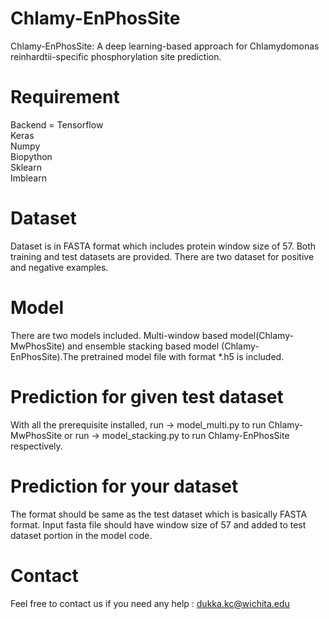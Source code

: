 # Chlamy-EnPhosSite

Chlamy-EnPhosSite: A deep learning-based approach for Chlamydomonas reinhardtii-specific phosphorylation site prediction.
# Requirement
  Backend = Tensorflow <br/>
  Keras <br/>
  Numpy <br/>
  Biopython <br/>
  Sklearn <br/>
  Imblearn <br/>
 # Dataset
 Dataset is in FASTA format which includes protein window size of 57. Both training and test datasets are provided. There are two dataset for positive and negative examples.
 # Model
 There are two models included. Multi-window based model(Chlamy-MwPhosSite) and ensemble stacking based model (Chlamy-EnPhosSite).The pretrained model file with format *.h5 is included.  
 # Prediction for given test dataset
 With all the prerequisite installed, run -> model_multi.py to run Chlamy-MwPhosSite or run -> model_stacking.py to run Chlamy-EnPhosSite respectively.
 # Prediction for your dataset
 The format should be same as the test dataset which is basically FASTA format. Input fasta file should have window size of 57 and added to test dataset portion in the model code. 
 # Contact 
 Feel free to contact us if you need any help : dukka.kc@wichita.edu

